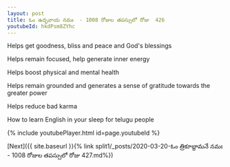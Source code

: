 ```yaml
---
layout: post
title: ఓం ఉద్భవాయ నమః  - 1008 రోజుల తపస్సులో రోజు  426
youtubeId: hkdPsm8ZYhc
---
```

 
 
Helps get goodness, bliss and peace and God's blessings
 
Helps remain focused, help generate inner energy 
 
Helps boost physical and mental health 
 
Helps remain grounded and generates a sense of gratitude towards the greater power 
 
Helps reduce bad karma
 
How to learn English in your sleep for telugu people
 
 
 
 


{% include youtubePlayer.html id=page.youtubeId %}
 
[Next]({{ site.baseurl }}{% link split1/_posts/2020-03-20-ఓం త్రికూబ్దామనే నమః  - 1008 రోజుల తపస్సులో రోజు  427.md%})
 
